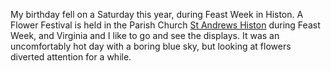 My birthday fell on a Saturday this year, during Feast Week
in Histon. A Flower Festival is held in the
Parish Church [St Andrews Histon](http://standrewshiston.org/) during Feast Week,
and Virginia and I like to go and see the displays. It was an
uncomfortably hot day with a boring blue sky, but looking at flowers
diverted attention for a while.
